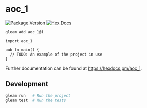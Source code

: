# aoc_1

[![Package Version](https://img.shields.io/hexpm/v/aoc_1)](https://hex.pm/packages/aoc_1)
[![Hex Docs](https://img.shields.io/badge/hex-docs-ffaff3)](https://hexdocs.pm/aoc_1/)

```sh
gleam add aoc_1@1
```
```gleam
import aoc_1

pub fn main() {
  // TODO: An example of the project in use
}
```

Further documentation can be found at <https://hexdocs.pm/aoc_1>.

## Development

```sh
gleam run   # Run the project
gleam test  # Run the tests
```
